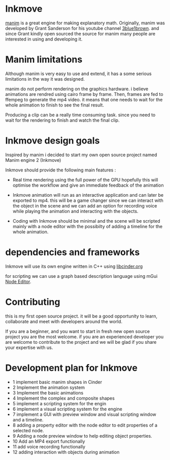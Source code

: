 # Inkmove
[manim](https://github.com/manimcommunity/manim) is a great engine for making explanatory math. Originally, manim was developed by Grant Sanderson for his youtube channel [3blue1brown](https://www.3blue1brown.com/). and since Grant kindly open sourced the source for manim many people are interested in using and developing it.


# Manim limitations
Although manim is very easy to use and extend, it has a some serious limitations in the way it was designed.

manim do not perform rendering on the graphics hardware. i believe animations are rendred using cairo frame by frame. Then, frames are fed to ffempeg to generate the mp4 video. it means that one needs to wait for the whole animation to finish to see the final result. 

Producing a clip can be a really time consuming task. since you need to wait for the rendering to finish and watch the final clip.

# Inkmove design goals

Inspired by manim i decided to start my own open source project named Manim engine 2 (Inkmove)

Inkmove should provide the following main features :
* Real time rendering using the full power of the GPU hopefully this will optimise the workflow and give an immediate feedback of the animation   
* Inkmove animation will run as an interactive application and can later  be exported to mp4. this will be a game changer since we can interact with the object in the scene and we can add an option for recording voice while playing the animation and interacting with the objects.

* Coding with Inkmove should be minimal and the scene will be scripted mainly with a node editor with the possibilty of adding a timeline for the whole animation.

# dependencies and frameworks 

Inkmove will use its own engine written in C++ using  [libcinder.org](http://libcinder.org)

for scripting we can use a graph based description language using mGui [Node Editor](https://github.com/thedmd/imgui-node-editor).


# Contributing
this is my first open source project. it will be a good opportunity to learn, collaborate and meet with developers around the world.   

If you are a beginner, and you want to start in fresh new open source project you are the most welcome. 
if you are an experienced developer you are welcome to contribute to the project and we will be glad if you share your expertise with us.

# Development plan for Inkmove

 * 1 implement basic manim shapes in Cinder
 * 2 Implement the animation system
 * 3 Implement the basic animations
 * 4 Implement the complex and composite shapes
 * 5 implement a scripting system for the engin
 * 6 implement a visual scripting system for the engine 
 * 7 implement a GUI with preview window and visual scripting window and a timeline.
 * 8 adding a property editor with the node editor to edit properties of a selected node.
 * 9 Adding a node preview window to help editing object properties.
 * 10 Add an MP4 export functionally
 * 11 add voice recording functionally
 * 12 adding interaction with objects during animation 






 


